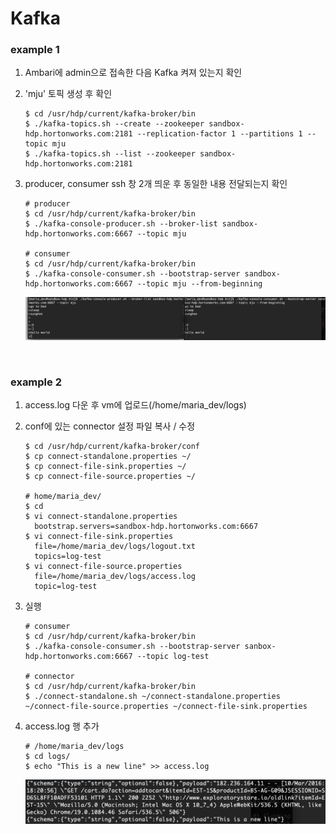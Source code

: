 # Kafka

### example 1

1. Ambari에 admin으로 접속한 다음 Kafka 켜져 있는지 확인

2. 'mju' 토픽 생성 후 확인

   ```
   $ cd /usr/hdp/current/kafka-broker/bin
   $ ./kafka-topics.sh --create --zookeeper sandbox-hdp.hortonworks.com:2181 --replication-factor 1 --partitions 1 --topic mju
   $ ./kafka-topics.sh --list --zookeeper sandbox-hdp.hortonworks.com:2181
   ```

3. producer, consumer ssh 창 2개 띄운 후 동일한 내용 전달되는지 확인

   ```
   # producer
   $ cd /usr/hdp/current/kafka-broker/bin
   $ ./kafka-console-producer.sh --broker-list sandbox-hdp.hortonworks.com:6667 --topic mju
   
   # consumer
   $ cd /usr/hdp/current/kafka-broker/bin
   $ ./kafka-console-consumer.sh --bootstrap-server sandbox-hdp.hortonworks.com:6667 --topic mju --from-beginning
   ```

   ![](./screenshot/kafka1.png)

<br/>

### example 2

1. access.log 다운 후 vm에 업로드(/home/maria_dev/logs)

2. conf에 있는 connector 설정 파일 복사 / 수정

   ```
   $ cd /usr/hdp/current/kafka-broker/conf
   $ cp connect-standalone.properties ~/
   $ cp connect-file-sink.properties ~/
   $ cp connect-file-source.properties ~/
   
   # home/maria_dev/
   $ cd
   $ vi connect-standalone.properties
     bootstrap.servers=sandbox-hdp.hortonworks.com:6667
   $ vi connect-file-sink.properties
     file=/home/maria_dev/logs/logout.txt
     topics=log-test
   $ vi connect-file-source.properties
     file=/home/maria_dev/logs/access.log
     topic=log-test
   ```

3. 실행

   ```
   # consumer
   $ cd /usr/hdp/current/kafka-broker/bin
   $ ./kafka-console-consumer.sh --bootstrap-server sanbox-hdp.hortonworks.com:6667 --topic log-test
   
   # connector
   $ cd /usr/hdp/current/kafka-broker/bin
   $ ./connect-standalone.sh ~/connect-standalone.properties ~/connect-file-source.properties ~/connect-file-sink.properties
   ```

4. access.log 행 추가

   ```
   # /home/maria_dev/logs
   $ cd logs/
   $ echo "This is a new line" >> access.log
   ```

   ![](./screenshot/kafka2.png)

